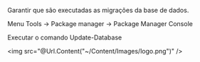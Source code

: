 Garantir que são executadas as migrações da base de dados.

Menu Tools -> Package manager -> Package Manager Console

Executar o comando Update-Database


<img src="@Url.Content("~/Content/Images/logo.png")" />